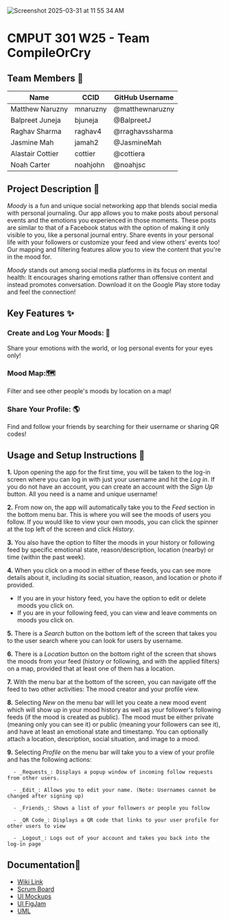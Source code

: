 ![Screenshot 2025-03-31 at 11 55 34 AM](https://github.com/user-attachments/assets/079f823b-977c-4f14-8a75-b65a19b11aaf)


# CMPUT 301 W25 - Team CompileOrCry

## Team Members 👥

| Name | CCID   | GitHub Username |
| ----  | ------ | --------------- |
| Matthew Naruzny | mnaruzny | @matthewnaruzny     |
| Balpreet Juneja | bjuneja | @BalpreetJ |
| Raghav Sharma | raghav4 | @rraghavssharma     |
| Jasmine Mah | jamah2 | @JasmineMah     |
| Alastair Cottier | cottier | @cottiera     |
| Noah Carter | noahjohn | @noahjsc     |

## Project Description 🌈

  _Moody_ is a fun and unique social networking app that blends social media with personal journaling. Our app allows you to make posts about personal events and the emotions you experienced in those moments. These posts are similar to that of a Facebook status with the option of making it only visible to you, like a personal journal entry. Share events in your personal life with your followers or customize your feed and view others' events too! Our mapping and filtering features allow you to view the content that you're in the mood for.
  
  _Moody_ stands out among social media platforms in its focus on mental health: It encourages sharing emotions rather than offensive content and instead promotes conversation. Download it on the Google Play store today and feel the connection!

## Key Features ✨

### Create and Log Your Moods: 📝
Share your emotions with the world, or log personal events for your eyes only!
### Mood Map:🗺️
Filter and see other people's moods by location on a map!
### Share Your Profile: 🌎
Find and follow your friends by searching for their username or sharing QR codes!

## Usage and Setup Instructions 📲

**1.**  Upon opening the app for the first time, you will be taken to the log-in screen where you can log in with just your username and hit the _Log in_. If you do not have an account, you can create an account with the _Sign Up_ button. All you need is a name and unique username! 

**2.** From now on, the app will automatically take you to the _Feed_ section in the bottom menu bar. This is where you will see the moods of users you follow. If you would like to view your own moods, you can click the spinner at the top left of the screen and click _History_.

**3.** You also have the option to filter the moods in your history or following feed by specific emotional state, reason/description, location (nearby) or time (within the past week).

**4.** When you click on a mood in either of these feeds, you can see more details about it, including its social situation, reason, and location or photo if provided.
   -   If you are in your history feed, you have the option to edit or delete moods you click on.
   -   If you are in your following feed, you can view and leave comments on moods you click on.

**5.** There is a _Search_ button on the bottom left of the screen that takes you to the user search where you can look for users by username.

**6.** There is a _Location_ button on the bottom right of the screen that shows the moods from your feed (history or following, and with the applied filters) on a map, provided that at least one of them has a location.

**7.** With the menu bar at the bottom of the screen, you can navigate off the feed to two other activities: The mood creator and your profile view.

**8.** Selecting _New_ on the menu bar will let you ceate a new mood event which will show up in your mood history as well as your follower's following feeds (if the mood is created as public). The mood must be either private (meaning only you can see it) or public (meaning your followers can see it), and have at least an emotional state and timestamp. You can optionally attach a location, description, social situation, and image to a mood.

**9.** Selecting _Profile_ on the menu bar will take you to a view of your profile and has the following actions:

      - _Requests_: Displays a popup window of incoming follow requests from other users.
      
      - _Edit_: Allows you to edit your name. (Note: Usernames cannot be changed after signing up)
      
      - _Friends_: Shows a list of your followers or people you follow
      
      - _QR Code_: Displays a QR code that links to your user profile for other users to view
      
      - _Logout_: Logs out of your account and takes you back into the log-in page

## Documentation📑

- [Wiki Link](https://github.com/cmput301-w25/project-compileorcry/wiki)
- [Scrum Board](https://github.com/orgs/cmput301-w25/projects/35)
- [UI Mockups](https://www.figma.com/team_invite/redeem/5ejgfykba30pwhxKh3QezE)
- [UI FigJam](https://www.figma.com/board/Hyxc2GxgZMiecMfXabJSii/Storyboard-Flow?node-id=0-1&p=f&t=WD9eHsEwiYao282q-0)
- [UML](https://github.com/cmput301-w25/project-compileorcry/wiki/Updated-UML-Diagram)

